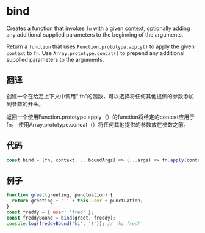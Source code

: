 # bind

Creates a function that invokes `fn` with a given context, optionally adding any additional supplied parameters to the beginning of the arguments.

Return a `function` that uses `Function.prototype.apply()` to apply the given `context` to `fn`.
Use `Array.prototype.concat()` to prepend any additional supplied parameters to the arguments.

## 翻译

创建一个在给定上下文中调用“ fn”的函数，可以选择将任何其他提供的参数添加到参数的开头。

返回一个使用Function.prototype.apply（）的function将给定的context应用于fn。
使用Array.prototype.concat（）将任何其他提供的参数放在参数之前。

## 代码

```js
const bind = (fn, context, ...boundArgs) => (...args) => fn.apply(context, [...boundArgs, ...args]);
```

## 例子

```js
function greet(greeting, punctuation) {
  return greeting + ' ' + this.user + punctuation;
}
const freddy = { user: 'fred' };
const freddyBound = bind(greet, freddy);
console.log(freddyBound('hi', '!')); // 'hi fred!'
```
